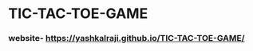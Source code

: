 # TIC-TAC-TOE-GAME

<h3>website- <a href="https://yashkalraji.github.io/TIC-TAC-TOE-GAME/">https://yashkalraji.github.io/TIC-TAC-TOE-GAME/</a></h3>
